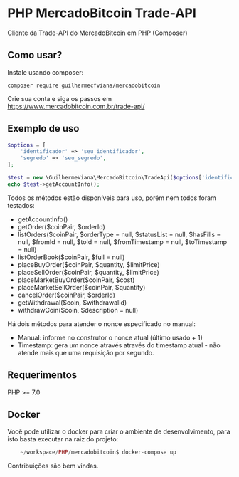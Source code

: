 # PHP MercadoBitcoin Trade-API

Cliente da Trade-API do MercadoBitcoin em PHP (Composer)

## Como usar?

Instale usando composer: 

```
composer require guilhermecfviana/mercadobitcoin
```

Crie sua conta e siga os passos em https://www.mercadobitcoin.com.br/trade-api/

## Exemplo de uso

```php
$options = [
    'identificador' => 'seu_identificador',
    'segredo' => 'seu_segredo',
];

$test = new \GuilhermeViana\MercadoBitcoin\TradeApi($options['identificador'], $options['segredo']);
echo $test->getAccountInfo();
```

Todos os métodos estão disponíveis para uso, porém nem todos foram testados:

 * getAccountInfo()
 * getOrder($coinPair, $orderId)
 * listOrders($coinPair, $orderType = null, $statusList = null, $hasFills = null, $fromId = null, $toId = null, $fromTimestamp = null, $toTimestamp = null)
 * listOrderBook($coinPair, $full = null)
 * placeBuyOrder($coinPair, $quantity, $limitPrice)
 * placeSellOrder($coinPair, $quantity, $limitPrice)
 * placeMarketBuyOrder($coinPair, $cost)
 * placeMarketSellOrder($coinPair, $quantity)
 * cancelOrder($coinPair, $orderId)
 * getWithdrawal($coin, $withdrawalId)
 * withdrawCoin($coin, $description = null)

Há dois métodos para atender o nonce especificado no manual:

 * Manual: informe no construtor o nonce atual (último usado + 1)
 * Timestamp: gera um nonce através através do timestamp atual - não atende 
    mais que uma requisição por segundo.

## Requerimentos

PHP >= 7.0

## Docker
Você pode utilizar o docker para criar o ambiente de desenvolvimento, para isto basta executar na raiz do projeto:
```php
    ~/workspace/PHP/mercadobitcoin$ docker-compose up
```

Contribuições são bem vindas.

